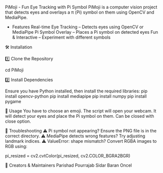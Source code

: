 PiMoji - Fun Eye Tracking with Pi Symbol
PiMoji is a computer vision project that detects eyes and overlays a π (Pi) symbol on them using OpenCV and MediaPipe.

 - Features
 Real-time Eye Tracking – Detects eyes using OpenCV or MediaPipe
 Pi Symbol Overlay – Places a Pi symbol on detected eyes
 Fun & Interactive – Experiment with different symbols

🛠️ Installation

1️⃣ Clone the Repository

cd PiMoji

2️⃣ Install Dependencies

Ensure you have Python installed, then install the required libraries:
pip install opencv-python
pip install mediapipe
pip install numpy
pip install pygame


📌 Usage
You have to choose an emoji.
The script will open your webcam.
It will detect your eyes and place the Pi symbol on them.
Can be closed with close option. 


🔧 Troubleshooting
⚠️ Pi symbol not appearing? Ensure the PNG file is in the correct directory.
⚠️ MediaPipe detects wrong features? Try adjusting landmark indices.
⚠️ ValueError: shape mismatch? Convert RGBA images to RGB using:

pi_resized = cv2.cvtColor(pi_resized, cv2.COLOR_BGRA2BGR)

📌 Creators & Maintainers
Parishad Pourrajab 
Sidar Baran Oncel 
